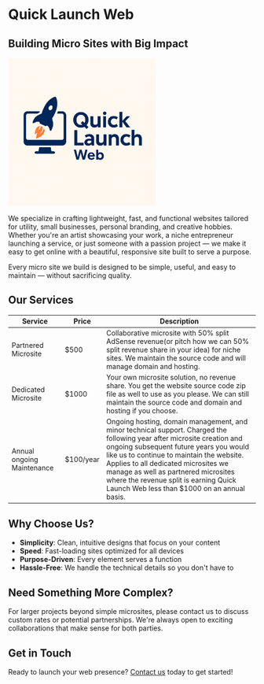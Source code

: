 # Quick Launch Web
## Building Micro Sites with Big Impact

<img src="img/QuickLaunchWeb.png" alt="Quick Launch Web Logo" width="300"/>

We specialize in crafting lightweight, fast, and functional websites tailored for utility, small businesses, personal branding, and creative hobbies. Whether you're an artist showcasing your work, a niche entrepreneur launching a service, or just someone with a passion project — we make it easy to get online with a beautiful, responsive site built to serve a purpose.

Every micro site we build is designed to be simple, useful, and easy to maintain — without sacrificing quality.

## Our Services

| Service | Price | Description |
|---------|-------|-------------|
| Partnered Microsite | $500 | Collaborative microsite with 50% split AdSense revenue(or pitch how we can 50% split revenue share in your idea) for niche sites. We maintain the source code and will manage domain and hosting. |
| Dedicated Microsite | $1000 | Your own microsite solution, no revenue share. You get the website source code zip file as well to use as you please. We can still maintain the source code and domain and hosting if you choose. |
| Annual ongoing Maintenance | $100/year | Ongoing hosting, domain management, and minor technical support. Charged the following year after microsite creation and ongoing subsequent future years you would like us to continue to maintain the website. Applies to all dedicated microsites we manage as well as partnered microsites where the revenue split is earning Quick Launch Web less than $1000 on an annual basis. |

## Why Choose Us?

- **Simplicity**: Clean, intuitive designs that focus on your content
- **Speed**: Fast-loading sites optimized for all devices
- **Purpose-Driven**: Every element serves a function
- **Hassle-Free**: We handle the technical details so you don't have to

## Need Something More Complex?

For larger projects beyond simple microsites, please contact us to discuss custom rates or potential partnerships. We're always open to exciting collaborations that make sense for both parties.

## Get in Touch

Ready to launch your web presence? [Contact us](mailto:jeremyjustus0916@gmail.com) today to get started!
